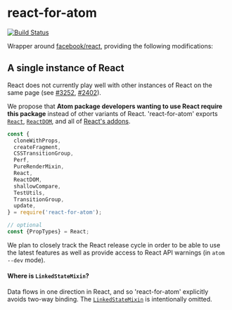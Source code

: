 # react-for-atom

[![Build Status](https://travis-ci.org/jgebhardt/react-for-atom.svg?branch=master)](https://travis-ci.org/jgebhardt/react-for-atom)

Wrapper around [facebook/react](https://github.com/facebook/react), providing the following
modifications:

## A single instance of React
React does not currently play well with other instances of React on the same page
(see [#3252](https://github.com/facebook/react/issues/3252),
[#2402](https://github.com/facebook/react/issues/2402)).

We propose that __Atom package developers wanting to use React require this package__ instead of
other variants of React. 'react-for-atom' exports
[`React`](https://www.npmjs.com/package/react),
[`ReactDOM`](https://www.npmjs.com/package/react-dom), and all of
[React's addons](https://facebook.github.io/react/docs/addons.html).

```js
const {
  cloneWithProps,
  createFragment,
  CSSTransitionGroup,
  Perf,
  PureRenderMixin,
  React,
  ReactDOM,
  shallowCompare,
  TestUtils,
  TransitionGroup,
  update,
} = require('react-for-atom');

// optional
const {PropTypes} = React;
```

We plan to closely track the React release cycle in order to be able to use the latest features as
well as provide access to React API warnings (in `atom --dev` mode).

#### Where is `LinkedStateMixin`?

Data flows in one direction in React, and so 'react-for-atom' explicitly avoids two-way binding. The
[`LinkedStateMixin`](https://facebook.github.io/react/docs/two-way-binding-helpers.html) is
intentionally omitted.
